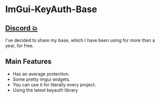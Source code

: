 # ImGui-KeyAuth-Base

## [Discord 💥](https://discord.gg/aRBUv8K6Uh)

I've decided to share my base, which I have been using for more than a year, for free.

## Main Features

- Has an average protection.
- Some pretty imgui widgets.
- You can use it for literally every project.
- Using the latest keyauth library

